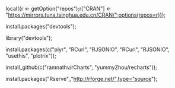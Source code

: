 local({r <- getOption("repos");r["CRAN"] <- "https://mirrors.tuna.tsinghua.edu.cn/CRAN/";options(repos=r)}); 

install.packages("devtools");

library("devtools");

install.packages(c("plyr", "RCurl", "RJSONIO", "RCurl", "RJSONIO", "usethis", "plotrix"));

install_github(c("ramnathv/rCharts", "yummyZhou/recharts"));

install.packages("Rserve",,"http://rforge.net/",type="source");